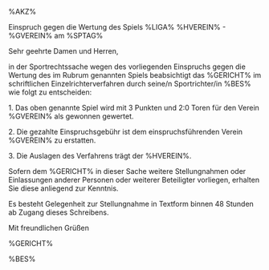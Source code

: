 %AKZ%

Einspruch gegen die Wertung des Spiels %LIGA% %HVEREIN% - %GVEREIN% am
%SPTAG%

Sehr geehrte Damen und Herren,

in der Sportrechtssache wegen des vorliegenden Einspruchs gegen die
Wertung des im Rubrum genannten Spiels beabsichtigt das %GERICHT% im
schriftlichen Einzelrichterverfahren durch seine/n Sportrichter/in %BES%
wie folgt zu entscheiden:

1\. Das oben genannte Spiel wird mit 3 Punkten und 2:0 Toren für den
Verein %GVEREIN% als gewonnen gewertet.

2\. Die gezahlte Einspruchsgebühr ist dem einspruchsführenden Verein
%GVEREIN% zu erstatten.

3\. Die Auslagen des Verfahrens trägt der %HVEREIN%.

Sofern dem %GERICHT% in dieser Sache weitere Stellungnahmen oder
Einlassungen anderer Personen oder weiterer Beteiligter vorliegen,
erhalten Sie diese anliegend zur Kenntnis.

Es besteht Gelegenheit zur Stellungnahme in Textform binnen 48 Stunden
ab Zugang dieses Schreibens.

Mit freundlichen Grüßen

%GERICHT%

%BES%
